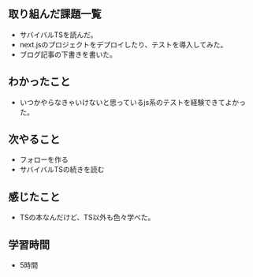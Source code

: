 ## 取り組んだ課題一覧
- サバイバルTSを読んだ。
- next.jsのプロジェクトをデプロイしたり、テストを導入してみた。
- ブログ記事の下書きを書いた。

## わかったこと
- いつかやらなきゃいけないと思っているjs系のテストを経験できてよかった。

## 次やること
- フォローを作る
- サバイバルTSの続きを読む

## 感じたこと
- TSの本なんだけど、TS以外も色々学べた。

## 学習時間
- 5時間